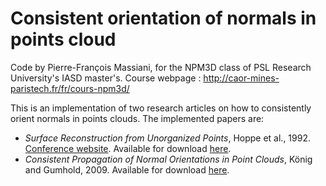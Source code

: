 Consistent orientation of normals in points cloud
=================================================

Code by Pierre-François Massiani, for the NPM3D class of PSL Research University's IASD master's.
Course webpage : http://caor-mines-paristech.fr/fr/cours-npm3d/

This is an implementation of two research articles on how to consistently orient normals in points clouds.
The implemented papers are:
* _Surface Reconstruction from Unorganized Points_, Hoppe et al., 1992. [Conference website](https://dl.acm.org/doi/abs/10.1145/133994.134011). Available for download [here](http://hhoppe.com/recon.pdf).
* _Consistent Propagation of Normal Orientations in Point Clouds_, König and Gumhold, 2009. Available for download [here](http://www.inf.tu-dresden.de/content/institutes/smt/cg/publications/paper/normal_propagation.pdf).